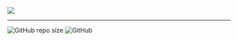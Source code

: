 ![](https://raw.githubusercontent.com/grioos/proffy-discovery/master/.github/screenshots/logo.png)
___
![GitHub repo size](https://img.shields.io/github/repo-size/SamucaBraga/Proffy)
![GitHub](https://img.shields.io/github/license/SamucaBraga/Proffy)
